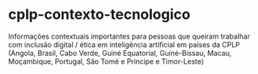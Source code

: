 # cplp-contexto-tecnologico
Informações contextuais importantes para pessoas que queiram trabalhar com inclusão digital / ética em inteligência artificial em países da CPLP (Angola, Brasil, Cabo Verde, Guiné Equatorial, Guiné-Bissau, Macau, Moçambique, Portugal, São Tomé e Príncipe e Timor-Leste)
